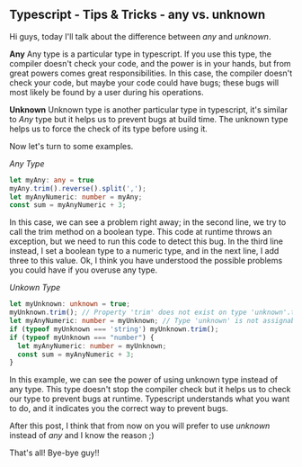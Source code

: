## Typescript - Tips & Tricks - any vs. unknown

Hi guys, today I'll talk about the difference between _any_ and _unknown_.

**Any**
Any type is a particular type in typescript.
If you use this type, the compiler doesn't check your code, and the power is in your hands, but from great powers comes great responsibilities. In this case, the compiler doesn't check your code, but maybe your code could have bugs; these bugs will most likely be found by a user during his operations.

**Unknown**
Unknown type is another particular type in typescript, it's similar to _Any_ type but it helps us to prevent bugs at build time.
The unknown type helps us to force the check of its type before using it.

Now let's turn to some examples.

_Any Type_
```ts
let myAny: any = true
myAny.trim().reverse().split(',');
let myAnyNumeric: number = myAny;
const sum = myAnyNumeric + 3;
```
In this case, we can see a problem right away; in the second line, we try to call the trim method on a boolean type. This code at runtime throws an exception, but we need to run this code to detect this bug.
In the third line instead, I set a boolean type to a numeric type, and in the next line, I add three to this value.
Ok, I think you have understood the possible problems you could have if you overuse any type.

_Unkown Type_
```ts
let myUnknown: unknown = true;
myUnknown.trim(); // Property 'trim' does not exist on type 'unknown'.ts(2339)
let myAnyNumeric: number = myUnknown; // Type 'unknown' is not assignable to type 'number'.ts(2322)
if (typeof myUnknown === 'string') myUnknown.trim();
if (typeof myUnknown === "number") {
  let myAnyNumeric: number = myUnknown;
  const sum = myAnyNumeric + 3;
}
```
In this example, we can see the power of using unknown type instead of any type.
This type doesn't stop the compiler check but it helps us to check our type to prevent bugs at runtime.
Typescript understands what you want to do, and it indicates you the correct way to prevent bugs.

After this post, I think that from now on you will prefer to use _unknown_ instead of _any_ and I know the reason ;)

That's all!
Bye-bye guy!!
